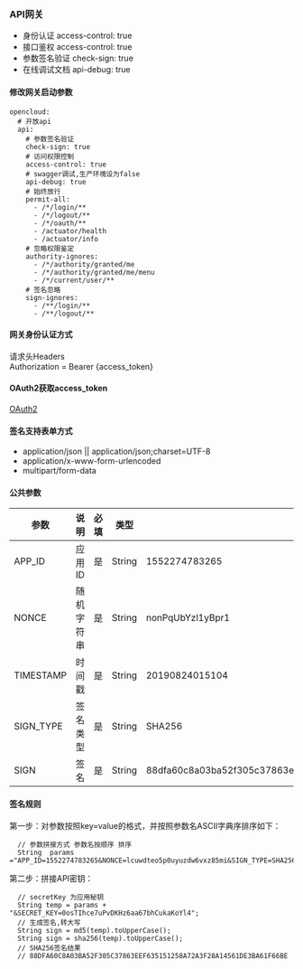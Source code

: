 ### API网关

+ 身份认证   access-control: true
+ 接口鉴权   access-control: true
+ 参数签名验证  check-sign: true
+ 在线调试文档 api-debug: true

#### 修改网关启动参数
```
opencloud:
  # 开放api
  api:
    # 参数签名验证
    check-sign: true
    # 访问权限控制
    access-control: true
    # swagger调试,生产环境设为false
    api-debug: true
    # 始终放行
    permit-all:
      - /*/login/**
      - /*/logout/**
      - /*/oauth/**
      - /actuator/health
      - /actuator/info
    # 忽略权限鉴定
    authority-ignores:
      - /*/authority/granted/me
      - /*/authority/granted/me/menu
      - /*/current/user/**
    # 签名忽略
    sign-ignores:
      - /**/login/**
      - /**/logout/**
```

#### 网关身份认证方式
请求头Headers  
Authorization  =  Bearer {access_token} 

#### OAuth2获取access_token
<a target="_blank" href="https://gitee.com/liuyadu/open-cloud/wikis/pages?sort_id=1396294&doc_id=256893">OAuth2</a>


#### 签名支持表单方式
+ application/json || application/json;charset=UTF-8
+ application/x-www-form-urlencoded
+ multipart/form-data 

#### 公共参数
参数 | 说明 | 必填 | 类型 | 示例值 | 描述
----|------|-----|------|------|------
APP_ID | 应用ID  | 是 | String | 1552274783265 | 应用管理中获取
NONCE | 随机字符串  | 是 | String | nonPqUbYzl1yBpr1 | 随机字符串，不长于32位 
TIMESTAMP | 时间戳  | 是 | String | 20190824015104 | 当前的时间:yyyyMMddHHmmss
SIGN_TYPE | 签名类型  | 是 | String | SHA256 | -  默认值为：SHA256，支持 SHA256 和 MD5
SIGN | 签名  | 是 | String | 88dfa60c8a03ba52f305c37863eef635151258a72a3f28a14561de3ba61f66be | 签名规则

#### 签名规则
第一步：对参数按照key=value的格式，并按照参数名ASCII字典序排序如下：
```
  // 参数拼接方式 参数名按顺序 排序
  String  params ="APP_ID=1552274783265&NONCE=lcuwdteo5p0uyuzdw6vxz85mi&SIGN_TYPE=SHA256&TIMESTAMP=20190824023746"; 
```
第二步：拼接API密钥： 
```
  // secretKey 为应用秘钥
  String temp = params + "&SECRET_KEY=0osTIhce7uPvDKHz6aa67bhCukaKoYl4";
  // 生成签名,转大写
  String sign = md5(temp).toUpperCase(); 
  String sign = sha256(temp).toUpperCase(); 
  // SHA256签名结果
  // 88DFA60C8A03BA52F305C37863EEF635151258A72A3F28A14561DE3BA61F66BE 
```


